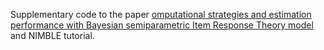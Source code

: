 Supplementary code to the paper [omputational strategies and estimation performance with
Bayesian semiparametric Item Response Theory model](https://arxiv.org/abs/2101.11583) and NIMBLE tutorial.
